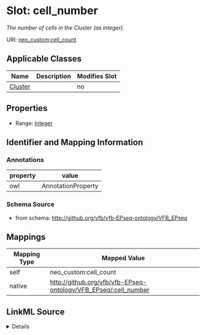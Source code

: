 

# Slot: cell_number


_The number of cells in the Cluster (as integer)._





URI: [neo_custom:cell_count](http://n2o.neo/custom/cell_count)



<!-- no inheritance hierarchy -->





## Applicable Classes

| Name | Description | Modifies Slot |
| --- | --- | --- |
| [Cluster](Cluster.md) |  |  no  |







## Properties

* Range: [Integer](Integer.md)





## Identifier and Mapping Information





### Annotations

| property | value |
| --- | --- |
| owl | AnnotationProperty |



### Schema Source


* from schema: http://github.org/vfb/vfb-EPseq-ontology/VFB_EPseq




## Mappings

| Mapping Type | Mapped Value |
| ---  | ---  |
| self | neo_custom:cell_count |
| native | http://github.org/vfb/vfb-EPseq-ontology/VFB_EPseq/:cell_number |




## LinkML Source

<details>
```yaml
name: cell_number
annotations:
  owl:
    tag: owl
    value: AnnotationProperty
description: The number of cells in the Cluster (as integer).
from_schema: http://github.org/vfb/vfb-EPseq-ontology/VFB_EPseq
rank: 1000
slot_uri: neo_custom:cell_count
alias: cell_number
owner: Cluster
domain_of:
- Cluster
range: integer

```
</details>